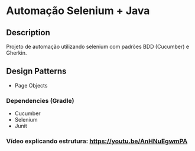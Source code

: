 # Automação Selenium + Java

## Description

Projeto de automação utilizando selenium com padrões BDD (Cucumber) e Gherkin.

## Design Patterns

* Page Objects

### Dependencies (Gradle)

* Cucumber
* Selenium
* Junit

### Vídeo explicando estrutura: https://youtu.be/AnHNuEgwmPA
